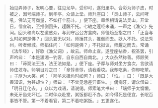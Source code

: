 > 始见弄师子，发明心要，往见龙华，受印可，遂归里中。合彩为师子皮，时被之，因号端师子。到华亭，众请上堂。师升座曰：​「灵山师子，云间哮吼，佛法无可商量，不如打个筋斗。​」便下座。章丞相请说法吴山。开堂日，僧宣疏，至推倒回头，趯飜不托。七轴之莲经未诵，一声之《渔父》先闻。回头和尚以左道惑众，与润守吕公方食肉，师径趋至指之曰：​「正当与么时如何是佛？​」回头窘无以对。师捶其头，推倒而去。妖人不托。说法秀州，听者倾城。师掐住问：​「如何是佛？​」不托拟议，师趯之而去。常诵《法华经》​，好歌《渔父词》​，故云。师命止宣。遂登座拈香，祝圣罢，引声吟曰：​「本是潇湘一钓客，自东自西自南北。​」大众杂然称善。师顾笑曰：​「谛观法王法，法王法如是。​」便下座。子厚与师对坐方食次，言欲请师住坟寺。师嗔目对之曰：​「章惇章惇，请我看坟。我却吃素，你却吃荤。​」子厚为大笑。问：​「羚羊未挂角时如何？​」师曰：​「怕。​」曰：​「既是大善知识，为甚却怕？​」师曰：​「不曾见恁差异畜生。​」偶病牙，谓众僧曰：​「明日迁化去。​」众以为戏语，请说偈。师索笔大书曰：​「端师子太慵懒，未死牙齿先坏烂。二时伴众赴堂，粥饭都赶不办。如今得死是便宜，长眠百事皆不管。第一不着看官，第二不着吃粥饭。​」五更遂化。



